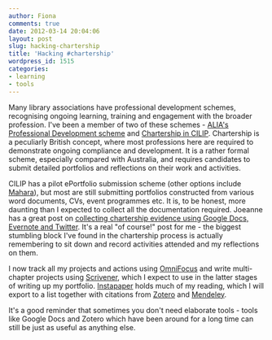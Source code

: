 ```yaml
---
author: Fiona
comments: true
date: 2012-03-14 20:04:06
layout: post
slug: hacking-chartership
title: 'Hacking #chartership'
wordpress_id: 1515
categories:
- learning
- tools
---
```


Many library associations have professional development schemes, recognising ongoing learning, training and engagement with the broader profession. I've been a member of two of these schemes - [ALIA's Professional Development scheme](http://www.alia.org.au/education/pd/#PDScheme) and [Chartership in CILIP](http://www.cilip.org.uk/jobs-careers/qualifications/cilip-qualifications/chartership/pages/chartershipintro.aspx). Chartership is a peculiarly British concept, where most professions here are required to demonstrate ongoing compliance and development. It is a rather formal scheme, especially compared with Australia, and requires candidates to submit detailed portfolios and reflections on their work and activities.

CILIP has a pilot ePortfolio submission scheme (other options include [Mahara](https://mahara.org/)), but most are still submitting portfolios constructed from various word documents, CVs, event programmes etc. It is, to be honest, more daunting than I expected to collect all the documentation required. Joeanne has a great post on [collecting chartership evidence using Google Docs, Evernote and Twitter](http://www.joeyanne.co.uk/2012/03/14/collecting-chartership-evidence-using-a-google-form/). It's a real "of course!" post for me - the biggest stumbling block I've found in the chartership process is actually remembering to sit down and record activities attended and my reflections on them.

I now track all my projects and actions using [OmniFocus](http://www.omnigroup.com/products/omnifocus/) and write multi-chapter projects using [Scrivener](http://www.literatureandlatte.com/scrivener.php), which I expect to use in the latter stages of writing up my portfolio. [Instapaper](http://www.instapaper.com/) holds much of my reading, which I will export to a list together with citations from [Zotero](http://www.zotero.org/) and [Mendeley](http://www.mendeley.com/).

It's a good reminder that sometimes you don't need elaborate tools - tools like Google Docs and Zotero which have been around for a long time can still be just as useful as anything else.
